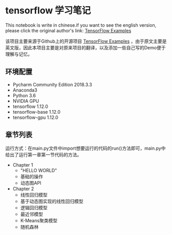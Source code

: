 # tensorflow 学习笔记
This notebook is write in chinese.if you want to see the english version, please click the original author's link:
[TensorFlow Examples](https://github.com/aymericdamien/TensorFlow-Examples#tutorial-index) 

该项目主要来源于Github上的开源项目
[TensorFlow Examples](https://github.com/aymericdamien/TensorFlow-Examples#tutorial-index) ，由于原文主要是英文版，因此本项目主要是对原来项目的翻译，以及添加一些自己写的Demo便于理解与记忆。
## 环境配置
+ Pycharm Community Edition 2018.3.3
+ Anaconda3
+ Python 3.6
+ NVIDIA GPU
+ tensorflow 1.12.0
+ tensorflow-base 1.12.0
+ tensorflow-gpu 1.12.0
## 章节列表
运行方式：在main.py文件中import想要运行的代码的run()方法即可，main.py中给出了运行第一章第一节代码的方法。
+ Chapter 1
    + "HELLO WORLD"
    + 基础的操作
    + 动态图API
+ Chapter 2
    + 线性回归模型
    + 基于动态图实现的线性回归模型
    + 逻辑回归模型
    + 最近邻模型
    + K-Means聚类模型
    + 随机森林
    